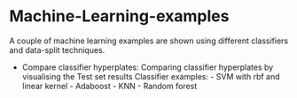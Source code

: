 # Machine-Learning-examples
A couple of machine learning examples are shown using different classifiers and data-split techniques.

- Compare classifier hyperplates: Comparing classifier hyperplates by visualising the Test set results
      Classifier examples:
      - SVM with rbf and linear kernel
      - Adaboost
      - KNN
      - Random forest

